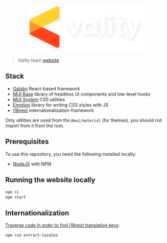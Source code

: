 <div align="center">
  <img src="https://raw.githubusercontent.com/valitydev/vality.dev/master/src/assets/images/shadowed-logo.svg" height="150"/>
</div>

> Vality team [website](https://vality.dev)

## Stack

- [Gatsby](https://www.gatsbyjs.com) React-based framework
- [MUI Base](https://mui.com/base) library of headless UI components and low-level hooks
- [MUI System](https://mui.com/system) CSS utilities
- [Emotion](https://emotion.sh) library for writing CSS styles with JS
- [i18next](https://www.i18next.com) internationalization-framework

Only utilities are used from the `@mui/material` (for themes), you should not import from it from the root.

## Prerequisites

To use this repository, you need the following installed locally:

- [NodeJS](https://nodejs.org) with NPM

## Running the website locally

```shell
npm ci
npm start
```

## Internationalization

[Traverse code in order to find i18next translation keys](https://i18next-extract.netlify.app):

```shell
npm run extract-locales
```
